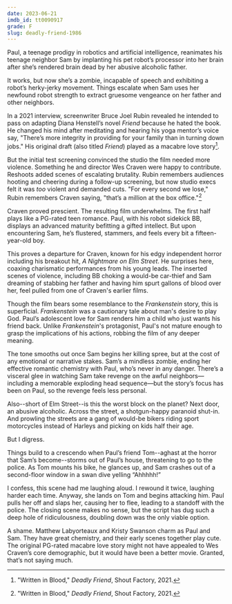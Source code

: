 ```yaml
---
date: 2023-06-21
imdb_id: tt0090917
grade: F
slug: deadly-friend-1986
---
```


Paul, a teenage prodigy in robotics and artificial intelligence, reanimates his teenage neighbor Sam by implanting his pet robot’s processor into her brain after she’s rendered brain dead by her abusive alcoholic father.

It works, but now she’s a zombie, incapable of speech and exhibiting a robot’s herky-jerky movement. Things escalate when Sam uses her newfound robot strength to extract gruesome vengeance on her father and other neighbors.

In a 2021 interview, screenwriter Bruce Joel Rubin revealed he intended to pass on adapting Diana Henstell’s novel _Friend_ because he hated the book. He changed his mind after meditating and hearing his yoga mentor’s voice say, "There’s more integrity in providing for your family than in turning down jobs." His original draft (also titled _Friend_) played as a macabre love story[^1].

But the initial test screening convinced the studio the film needed more violence. Something he and director Wes Craven were happy to contribute. Reshoots added scenes of escalating brutality. Rubin remembers audiences hooting and cheering during a follow-up screening, but now studio execs felt it was _too_ violent and demanded cuts. "For every second we lose," Rubin remembers Craven saying, "that’s a million at the box office."[^1]

Craven proved prescient. The resulting film underwhelms. The first half plays like a PG-rated teen romance. Paul, with his robot sidekick BB, displays an advanced maturity befitting a gifted intellect. But upon encountering Sam, he’s flustered, stammers, and feels every bit a fifteen-year-old boy.

This proves a departure for Craven, known for his edgy independent horror including his breakout hit, <span data-imdb-id="tt0087800">_A Nightmare on Elm Street_</span>. He surprises here, coaxing charismatic performances from his young leads. The inserted scenes of violence, including BB choking a would-be car-thief and Sam dreaming of stabbing her father and having him spurt gallons of blood over her, feel pulled from one of Craven's earlier films.

Though the film bears some resemblance to the _Frankenstein_ story, this is superficial. _Frankenstein_ was a cautionary tale about man's desire to play God. Paul’s adolescent love for Sam renders him a child who just wants his friend back. Unlike _Frankenstein_'s protagonist, Paul's not mature enough to grasp the implications of his actions, robbing the film of any deeper meaning.

The tone smooths out once Sam begins her killing spree, but at the cost of any emotional or narrative stakes. Sam’s a mindless zombie, ending her effective romantic chemistry with Paul, who’s never in any danger. There’s a visceral glee in watching Sam take revenge on the awful neighbors—including a memorable exploding head sequence—but the story’s focus has been on Paul, so the revenge feels less personal.

Also--short of Elm Street--is this the worst block on the planet? Next door, an abusive alcoholic. Across the street, a shotgun-happy paranoid shut-in. And prowling the streets are a gang of would-be bikers riding sport motorcycles instead of Harleys and picking on kids half their age.

But I digress.

Things build to a crescendo when Paul’s friend Tom--aghast at the horror that Sam’s become--storms out of Paul’s house, threatening to go to the police. As Tom mounts his bike, he glances up, and Sam crashes out of a second-floor window in a swan dive yelling “Ahhhhh!”

I confess, this scene had me laughing aloud. I rewound it twice, laughing harder each time. Anyway, she lands on Tom and begins attacking him. Paul pulls her off and slaps her, causing her to flee, leading to a standoff with the police. The closing scene makes no sense, but the script has dug such a deep hole of ridiculousness, doubling down was the only viable option.

A shame. Matthew Labyorteaux and Kristy Swanson charm as Paul and Sam. They have great chemistry, and their early scenes together play cute. The original PG-rated macabre love story might not have appealed to Wes Craven’s core demographic, but it would have been a better movie. Granted, that’s not saying much.

[^1]: "Written in Blood," _Deadly Friend_, Shout Factory, 2021.
